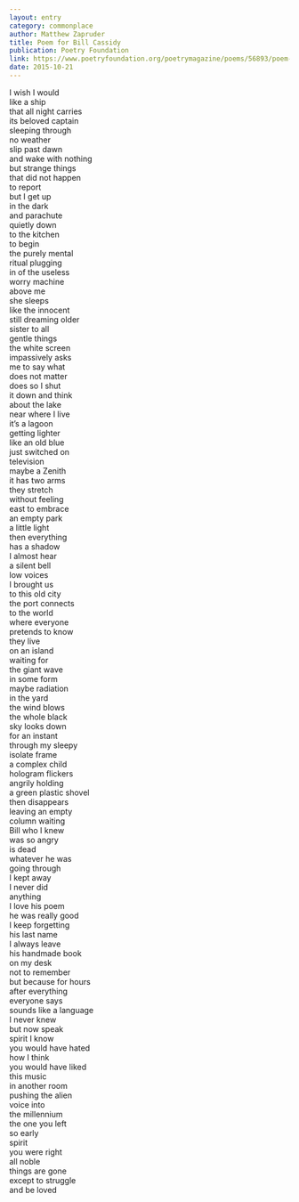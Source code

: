 ```yaml
---
layout: entry
category: commonplace
author: Matthew Zapruder
title: Poem for Bill Cassidy 
publication: Poetry Foundation
link: https://www.poetryfoundation.org/poetrymagazine/poems/56893/poem-for-bill-cassidy
date: 2015-10-21
---
```


I wish I would
<br>like a ship
<br>that all night carries
<br>its beloved captain
<br>sleeping through
<br>no weather
<br>slip past dawn
<br>and wake with nothing
<br>but strange things
<br>that did not happen
<br>to report
<br>but I get up
<br>in the dark
<br>and parachute
<br>quietly down
<br>to the kitchen
<br>to begin
<br>the purely mental
<br>ritual plugging
<br>in of the useless
<br>worry machine
<br>above me
<br>she sleeps
<br>like the innocent
<br>still dreaming older
<br>sister to all
<br>gentle things
<br>the white screen
<br>impassively asks
<br>me to say what
<br>does not matter
<br>does so I shut
<br>it down and think
<br>about the lake
<br>near where I live
<br>it’s a lagoon
<br>getting lighter
<br>like an old blue
<br>just switched on
<br>television
<br>maybe a Zenith
<br>it has two arms
<br>they stretch
<br>without feeling
<br>east to embrace
<br>an empty park
<br>a little light
<br>then everything
<br>has a shadow
<br>I almost hear
<br>a silent bell
<br>low voices
<br>I brought us
<br>to this old city
<br>the port connects
<br>to the world
<br>where everyone
<br>pretends to know
<br>they live
<br>on an island
<br>waiting for
<br>the giant wave
<br>in some form
<br>maybe radiation
<br>in the yard
<br>the wind blows
<br>the whole black
<br>sky looks down
<br>for an instant
<br>through my sleepy
<br>isolate frame
<br>a complex child
<br>hologram flickers
<br>angrily holding
<br>a green plastic shovel
<br>then disappears
<br>leaving an empty
<br>column waiting
<br>Bill who I knew
<br>was so angry
<br>is dead
<br>whatever he was
<br>going through
<br>I kept away
<br>I never did
<br>anything
<br>I love his poem
<br>he was really good
<br>I keep forgetting
<br>his last name
<br>I always leave
<br>his handmade book
<br>on my desk
<br>not to remember
<br>but because for hours
<br>after everything
<br>everyone says
<br>sounds like a language
<br>I never knew
<br>but now speak
<br>spirit I know
<br>you would have hated
<br>how I think
<br>you would have liked
<br>this music
<br>in another room
<br>pushing the alien
<br>voice into
<br>the millennium
<br>the one you left
<br>so early
<br>spirit
<br>you were right
<br>all noble
<br>things are gone
<br>except to struggle
<br>and be loved
